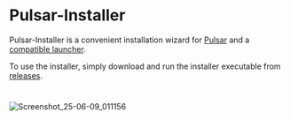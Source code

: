 # Pulsar-Installer
Pulsar-Installer is a convenient installation wizard for [Pulsar](https://github.com/SpaceGT/Pulsar) and a [compatible launcher](https://github.com/StarCpt/SpaceEngineersLauncher).

To use the installer, simply download and run the installer executable from [releases](https://github.com/StarCpt/Pulsar-Installer/releases).
#
![Screenshot_25-06-09_011156](https://github.com/user-attachments/assets/5262acc6-3f80-49be-b95e-205a89defb32)
